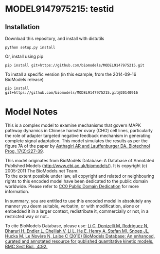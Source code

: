 # MODEL9147975215: testid

## Installation

Download this repository, and install with distutils

`python setup.py install`

Or, install using pip

`pip install git+https://github.com/biomodels/MODEL9147975215.git`

To install a specific version (in this example, from the 2014-09-16 BioModels release)

`pip install git+https://github.com/biomodels/MODEL9147975215.git@20140916`


# Model Notes
This is a complex model to examine mechanisms that govern MAPK pathway
dynamics in Chinese hamster ovary (CHO) cell lines, particularly the role of
adapter targeted negative feedback mechanism in generating complete signal
adaptation. This model simulates the results as per the figure 7A of the paper
by <a href = "http://www.ncbi.nlm.nih.gov/entrez/query.fcgi?cmd=Retrieve&db=pu
bmed&dopt=Abstract&list_uids=11312698 ">Asthagiri AR and Lauffenburger DA.
Biotechnol Prog. 17(2):227-39</a>.

This model originates from BioModels Database: A Database of Annotated
Published Models (http://www.ebi.ac.uk/biomodels/). It is copyright (c)
2005-2011 The BioModels.net Team.  
To the extent possible under law, all copyright and related or neighbouring
rights to this encoded model have been dedicated to the public domain
worldwide. Please refer to [CC0 Public Domain
Dedication](http://creativecommons.org/publicdomain/zero/1.0/) for more
information.

In summary, you are entitled to use this encoded model in absolutely any
manner you deem suitable, verbatim, or with modification, alone or embedded it
in a larger context, redistribute it, commercially or not, in a restricted way
or not..  
  
To cite BioModels Database, please use: [Li C, Donizelli M, Rodriguez N,
Dharuri H, Endler L, Chelliah V, Li L, He E, Henry A, Stefan MI, Snoep JL,
Hucka M, Le Novère N, Laibe C (2010) BioModels Database: An enhanced, curated
and annotated resource for published quantitative kinetic models. BMC Syst
Biol., 4:92.](http://www.ncbi.nlm.nih.gov/pubmed/20587024)


